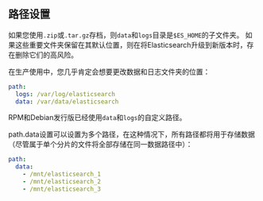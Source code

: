 ## 路径设置

如果您使用`.zip`或`.tar.gz`存档，则`data`和`logs`目录是`$ES_HOME`的子文件夹。 如果这些重要文件夹保留在其默认位置，则在将Elasticsearch升级到新版本时，存在删除它们的高风险。

在生产使用中，您几乎肯定会想要更改数据和日志文件夹的位置：

```yaml
path:
  logs: /var/log/elasticsearch
  data: /var/data/elasticsearch
```

RPM和Debian发行版已经使用`data`和`logs`的自定义路径。

path.data设置可以设置为多个路径，在这种情况下，所有路径都将用于存储数据（尽管属于单个分片的文件将全部存储在同一数据路径中）：

```yaml
path:
  data:
    - /mnt/elasticsearch_1
    - /mnt/elasticsearch_2
    - /mnt/elasticsearch_3
```

